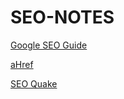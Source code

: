 # SEO-NOTES

[Google SEO Guide](https://developers.google.com/search/docs/fundamentals/seo-starter-guide)

[aHref](https://ahrefs.com/)

[SEO Quake](https://www.seoquake.com/index.html)
